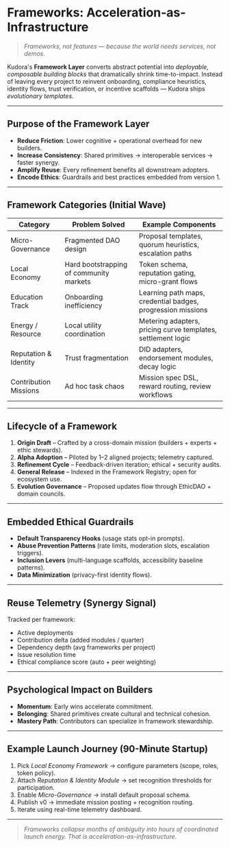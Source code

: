 # Frameworks: Acceleration-as-Infrastructure

> *Frameworks, not features — because the world needs services, not demos.*

Kudora's **Framework Layer** converts abstract potential into *deployable, composable building blocks* that dramatically shrink time-to-impact. Instead of leaving every project to reinvent onboarding, compliance heuristics, identity flows, trust verification, or incentive scaffolds — Kudora ships *evolutionary templates*.

---

## Purpose of the Framework Layer
- **Reduce Friction**: Lower cognitive + operational overhead for new builders.
- **Increase Consistency**: Shared primitives → interoperable services → faster synergy.
- **Amplify Reuse**: Every refinement benefits all downstream adopters.
- **Encode Ethics**: Guardrails and best practices embedded from version 1.

---

## Framework Categories (Initial Wave)
| Category | Problem Solved | Example Components |
|----------|----------------|--------------------|
| Micro-Governance | Fragmented DAO design | Proposal templates, quorum heuristics, escalation paths |
| Local Economy | Hard bootstrapping of community markets | Token schema, reputation gating, micro-grant flows |
| Education Track | Onboarding inefficiency | Learning path maps, credential badges, progression missions |
| Energy / Resource | Local utility coordination | Metering adapters, pricing curve templates, settlement logic |
| Reputation & Identity | Trust fragmentation | DID adapters, endorsement modules, decay logic |
| Contribution Missions | Ad hoc task chaos | Mission spec DSL, reward routing, review workflows |

---

## Lifecycle of a Framework
1. **Origin Draft** – Crafted by a cross-domain mission (builders + experts + ethic stewards).
2. **Alpha Adoption** – Piloted by 1–2 aligned projects; telemetry captured.
3. **Refinement Cycle** – Feedback-driven iteration; ethical + security audits.
4. **General Release** – Indexed in the Framework Registry; open for ecosystem use.
5. **Evolution Governance** – Proposed updates flow through EthicDAO + domain councils.

---

## Embedded Ethical Guardrails
- **Default Transparency Hooks** (usage stats opt-in prompts).
- **Abuse Prevention Patterns** (rate limits, moderation slots, escalation triggers).
- **Inclusion Levers** (multi-language scaffolds, accessibility baseline patterns).
- **Data Minimization** (privacy-first identity flows). 

---

## Reuse Telemetry (Synergy Signal)
Tracked per framework:
- Active deployments
- Contribution delta (added modules / quarter)
- Dependency depth (avg frameworks per project)
- Issue resolution time
- Ethical compliance score (auto + peer weighting)

---

## Psychological Impact on Builders
- **Momentum**: Early wins accelerate commitment.
- **Belonging**: Shared primitives create cultural and technical cohesion.
- **Mastery Path**: Contributors can specialize in framework stewardship.

---

## Example Launch Journey (90-Minute Startup)
1. Pick *Local Economy Framework* → configure parameters (scope, roles, token policy).  
2. Attach *Reputation & Identity Module* → set recognition thresholds for participation.  
3. Enable *Micro-Governance* → install default proposal schema.  
4. Publish v0 → immediate mission posting + recognition routing.  
5. Iterate using real-time telemetry dashboard.

---

> *Frameworks collapse months of ambiguity into hours of coordinated launch energy. That is acceleration-as-infrastructure.*
